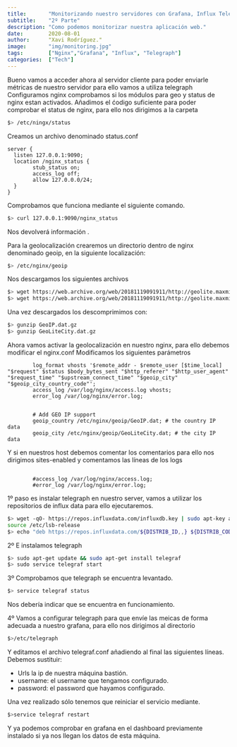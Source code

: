 ```yaml
---
title:       "Monitorizando nuestro servidores con Grafana, Influx Telegraph"
subtitle:    "2º Parte"
description: "Como podemos monitorizar nuestra aplicación web."
date:        2020-08-01
author:      "Xavi Rodríguez."
image:       "img/monitoring.jpg"
tags:        ["Nginx","Grafana", "Influx", "Telegraph"]
categories:  ["Tech"]
---
```



Bueno vamos a acceder ahora al servidor cliente para poder enviarle métricas de nuestro servidor para ello vamos a utiliza telegraph 
Configuramos nginx comprobamos si los módulos para geo y status de nginx estan activados.
Añadimos el ćodigo suficiente para poder comprobar el status de nginx, para ello nos dirigimos a la carpeta 
```bash
$> /etc/ningx/status
```
Creamos un archivo denominado status.conf
```
server { 
  listen 127.0.0.1:9090;  
  location /nginx_status {
        stub_status on;
        access_log off;
        allow 127.0.0.0/24;  
  }
}
```
Comprobamos que funciona mediante el siguiente comando.
```bash
$> curl 127.0.0.1:9090/nginx_status
```
Nos devolverá información .

Para la geolocalización crearemos un directorio dentro de nginx denominado geoip, en la siguiente localización:
```bash
$> /etc/nginx/geoip 
```
Nos descargamos los siguientes archivos
 ```bash
$> wget https://web.archive.org/web/20181119091911/http://geolite.maxmind.com/download/geoip/database/GeoLiteCountry/GeoIP.dat.gz
$> wget https://web.archive.org/web/20181119091911/http://geolite.maxmind.com/download/geoip/database/GeoLiteCity.dat.gz
```
Una vez descargados los descomprimimos con:
```bash
$> gunzip GeoIP.dat.gz
$> gunzip GeoLiteCity.dat.gz
```
Ahora vamos activar la geolocalización en nuestro nginx, para ello debemos modificar el nginx.conf
Modificamos los siguientes parámetros
```
        log_format vhosts '$remote_addr - $remote_user [$time_local] "$request" $status $body_bytes_sent "$http_referer" "$http_user_agent" "$request_time" "$upstream_connect_time" "$geoip_city" "$geoip_city_country_code"';
        access_log /var/log/nginx/access.log vhosts;
        error_log /var/log/nginx/error.log;


        # Add GEO IP support 
        geoip_country /etc/nginx/geoip/GeoIP.dat; # the country IP data
        geoip_city /etc/nginx/geoip/GeoLiteCity.dat; # the city IP data

```

Y si en nuestros host debemos comentar los comentarios para ello nos dirigimos sites-enabled y comentamos las líneas de los logs
```

        #access_log /var/log/nginx/access.log;
        #error_log /var/log/nginx/error.log;

```

1º paso es instalar telegraph en nuestro server, vamos a utilizar los repositorios de influx data para ello ejecutaremos.
```bash
$> wget -qO- https://repos.influxdata.com/influxdb.key | sudo apt-key add -
source /etc/lsb-release
$> echo "deb https://repos.influxdata.com/${DISTRIB_ID,,} ${DISTRIB_CODENAME} stable" | sudo tee /etc/apt/sources.list.d/influxdb.list
```

2º E instalamos telegraph
```bash
$> sudo apt-get update && sudo apt-get install telegraf
$> sudo service telegraf start 
```

3º Comprobamos que telegraph se encuentra levantado.
```bash
$> service telegraf status
``` 
Nos debería indicar que se encuentra en funcionamiento.

4º Vamos a configurar telegraph para que envíe las meicas de forma adecuada a nuestro grafana, para ello nos dirigimos al directorio
```bash
$>/etc/telegraph
```
Y editamos el archivo telegraf.conf añadiendo al final las siguientes líneas.
Debemos sustituir:

 - Urls la ip de nuestra máquina bastión.
 - username: el username que tengamos configurado.
 - password: el password que hayamos configurado.

Una vez realizado sólo tenemos que reiniciar el servicio mediante.
```bash
$>service telegraf restart
```
Y ya podemos comprobar en grafana en el dashboard previamente instalado si ya nos llegan los datos de esta máquina.
